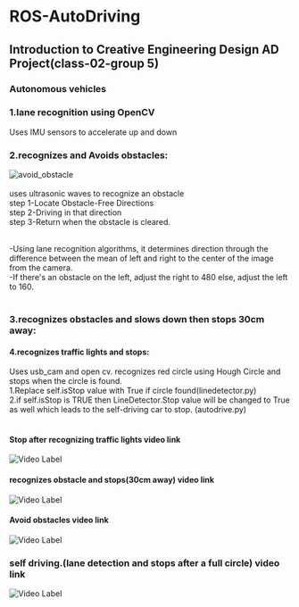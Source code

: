 # ROS-AutoDriving

## Introduction to Creative Engineering Design AD Project(class-02-group 5)

### Autonomous vehicles

### 1.lane recognition using  OpenCV <br>
Uses IMU sensors to accelerate up and down

### 2.recognizes and Avoids obstacles: <br>
![avoid_obstacle](https://user-images.githubusercontent.com/54922683/116533912-e0c33500-a91c-11eb-8138-b147b1877149.gif)<br><br>
uses ultrasonic waves to recognize an obstacle<br>
step 1-Locate Obstacle-Free Directions <br>
step 2-Driving in that direction<br>
step 3-Return when the obstacle is cleared.<br><br>

-Using lane recognition algorithms, it determines direction through the difference between the mean of left and right to the center of the image from the camera.<br>
-If there's an obstacle on the left, adjust the right to 480 else, adjust the left to 160.<br><br>

### 3.recognizes obstacles and slows down then stops 30cm away: <br>

#### 4.recognizes traffic lights and stops: <br>
Uses usb_cam and open cv. recognizes red circle using Hough Circle and stops when the circle is found.<br>
1.Replace self.isStop value with True if circle found(linedetector.py)<br>
2.if self.isStop is TRUE then LineDetector.Stop value will be changed to True as well which leads to the self-driving car to stop. (autodrive.py)<br><br>


#### Stop after recognizing traffic lights video link
![Video Label](https://youtu.be/mEHLbnFlSdU)

#### recognizes obstacle and stops(30cm away) video link
![Video Label](https://youtu.be/zwvPO03l2jA)

#### Avoid obstacles video link
![Video Label](https://youtu.be/H6NFf2J4Vlw)

### self driving.(lane detection and stops after a full circle) video link
![Video Label](https://youtu.be/pOI2LmDWan8)


